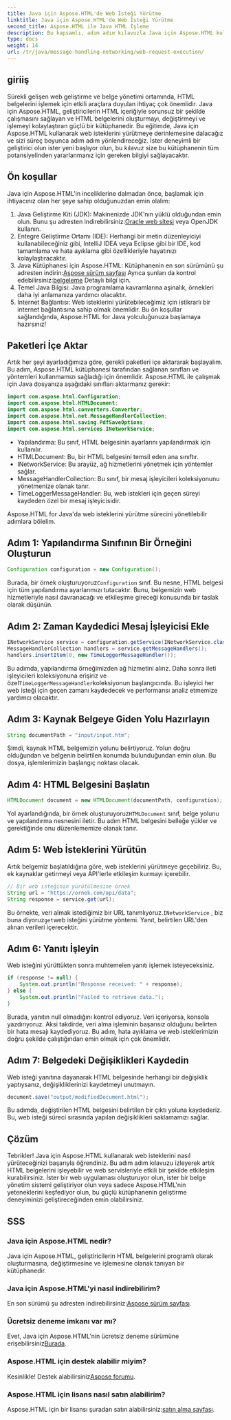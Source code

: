 ```yaml
---
title: Java için Aspose.HTML'de Web İsteği Yürütme
linktitle: Java için Aspose.HTML'de Web İsteği Yürütme
second_title: Aspose.HTML ile Java HTML İşleme
description: Bu kapsamlı, adım adım kılavuzla Java için Aspose.HTML kullanarak web isteklerini yürütmeyi öğrenin. HTML belge yönetimi becerilerinizi geliştirin.
type: docs
weight: 14
url: /tr/java/message-handling-networking/web-request-execution/
---
```

## giriiş
Sürekli gelişen web geliştirme ve belge yönetimi ortamında, HTML belgelerini işlemek için etkili araçlara duyulan ihtiyaç çok önemlidir. Java için Aspose.HTML, geliştiricilerin HTML içeriğiyle sorunsuz bir şekilde çalışmasını sağlayan ve HTML belgelerini oluşturmayı, değiştirmeyi ve işlemeyi kolaylaştıran güçlü bir kütüphanedir. Bu eğitimde, Java için Aspose.HTML kullanarak web isteklerini yürütmeye derinlemesine dalacağız ve sizi süreç boyunca adım adım yönlendireceğiz. İster deneyimli bir geliştirici olun ister yeni başlıyor olun, bu kılavuz size bu kütüphanenin tüm potansiyelinden yararlanmanız için gereken bilgiyi sağlayacaktır.
## Ön koşullar
Java için Aspose.HTML'in inceliklerine dalmadan önce, başlamak için ihtiyacınız olan her şeye sahip olduğunuzdan emin olalım:
1.  Java Geliştirme Kiti (JDK): Makinenizde JDK'nın yüklü olduğundan emin olun. Bunu şu adresten indirebilirsiniz:[Oracle web sitesi](https://www.oracle.com/java/technologies/javase-jdk11-downloads.html) veya OpenJDK kullanın.
2. Entegre Geliştirme Ortamı (IDE): Herhangi bir metin düzenleyiciyi kullanabileceğiniz gibi, IntelliJ IDEA veya Eclipse gibi bir IDE, kod tamamlama ve hata ayıklama gibi özellikleriyle hayatınızı kolaylaştıracaktır.
3.  Java Kütüphanesi için Aspose.HTML: Kütüphanenin en son sürümünü şu adresten indirin:[Aspose sürüm sayfası](https://releases.aspose.com/html/java/) Ayrıca şunları da kontrol edebilirsiniz:[belgeleme](https://reference.aspose.com/html/java/) Detaylı bilgi için.
4. Temel Java Bilgisi: Java programlama kavramlarına aşinalık, örnekleri daha iyi anlamanıza yardımcı olacaktır.
5. İnternet Bağlantısı: Web isteklerini yürütebileceğimiz için istikrarlı bir internet bağlantısına sahip olmak önemlidir.
Bu ön koşullar sağlandığında, Aspose.HTML for Java yolculuğunuza başlamaya hazırsınız!
## Paketleri İçe Aktar
Artık her şeyi ayarladığımıza göre, gerekli paketleri içe aktararak başlayalım. Bu adım, Aspose.HTML kütüphanesi tarafından sağlanan sınıfları ve yöntemleri kullanmamızı sağladığı için önemlidir.
Aspose.HTML ile çalışmak için Java dosyanıza aşağıdaki sınıfları aktarmanız gerekir:
```java
import com.aspose.html.Configuration;
import com.aspose.html.HTMLDocument;
import com.aspose.html.converters.Converter;
import com.aspose.html.net.MessageHandlerCollection;
import com.aspose.html.saving.PdfSaveOptions;
import com.aspose.html.services.INetworkService;
```

- Yapılandırma: Bu sınıf, HTML belgesinin ayarlarını yapılandırmak için kullanılır.
- HTMLDocument: Bu, bir HTML belgesini temsil eden ana sınıftır.
- INetworkService: Bu arayüz, ağ hizmetlerini yönetmek için yöntemler sağlar.
- MessageHandlerCollection: Bu sınıf, bir mesaj işleyicileri koleksiyonunu yönetmenize olanak tanır.
- TimeLoggerMessageHandler: Bu, web istekleri için geçen süreyi kaydeden özel bir mesaj işleyicisidir.

Aspose.HTML for Java'da web isteklerini yürütme sürecini yönetilebilir adımlara bölelim.
## Adım 1: Yapılandırma Sınıfının Bir Örneğini Oluşturun
```java
Configuration configuration = new Configuration();
```

 Burada, bir örnek oluşturuyoruz`Configuration` sınıf. Bu nesne, HTML belgesi için tüm yapılandırma ayarlarımızı tutacaktır. Bunu, belgemizin web hizmetleriyle nasıl davranacağı ve etkileşime gireceği konusunda bir taslak olarak düşünün.
## Adım 2: Zaman Kaydedici Mesaj İşleyicisi Ekle
```java
INetworkService service = configuration.getService(INetworkService.class);
MessageHandlerCollection handlers = service.getMessageHandlers();
handlers.insertItem(0, new TimeLoggerMessageHandler());
```

 Bu adımda, yapılandırma örneğimizden ağ hizmetini alırız. Daha sonra ileti işleyicileri koleksiyonuna erişiriz ve özel`TimeLoggerMessageHandler`koleksiyonun başlangıcında. Bu işleyici her web isteği için geçen zamanı kaydedecek ve performansı analiz etmemize yardımcı olacaktır.
## Adım 3: Kaynak Belgeye Giden Yolu Hazırlayın
```java
String documentPath = "input/input.htm";
```

Şimdi, kaynak HTML belgemizin yolunu belirtiyoruz. Yolun doğru olduğundan ve belgenin belirtilen konumda bulunduğundan emin olun. Bu dosya, işlemlerimizin başlangıç noktası olacak.
## Adım 4: HTML Belgesini Başlatın
```java
HTMLDocument document = new HTMLDocument(documentPath, configuration);
```

 Yol ayarlandığında, bir örnek oluşturuyoruz`HTMLDocument` sınıf, belge yolunu ve yapılandırma nesnesini iletir. Bu adım HTML belgesini belleğe yükler ve gerektiğinde onu düzenlememize olanak tanır.
## Adım 5: Web İsteklerini Yürütün
Artık belgemiz başlatıldığına göre, web isteklerini yürütmeye geçebiliriz. Bu, ek kaynaklar getirmeyi veya API'lerle etkileşim kurmayı içerebilir.
```java
// Bir web isteğinin yürütülmesine örnek
String url = "https://ornek.com/api/data";
String response = service.get(url);
```

 Bu örnekte, veri almak istediğimiz bir URL tanımlıyoruz.`INetworkService` , biz buna diyoruz`get`web isteğini yürütme yöntemi. Yanıt, belirtilen URL'den alınan verileri içerecektir.
## Adım 6: Yanıtı İşleyin
Web isteğini yürüttükten sonra muhtemelen yanıtı işlemek isteyeceksiniz.
```java
if (response != null) {
    System.out.println("Response received: " + response);
} else {
    System.out.println("Failed to retrieve data.");
}
```
Burada, yanıtın null olmadığını kontrol ediyoruz. Veri içeriyorsa, konsola yazdırıyoruz. Aksi takdirde, veri alma işleminin başarısız olduğunu belirten bir hata mesajı kaydediyoruz. Bu adım, hata ayıklama ve web isteklerimizin doğru şekilde çalıştığından emin olmak için çok önemlidir.
## Adım 7: Belgedeki Değişiklikleri Kaydedin
Web isteği yanıtına dayanarak HTML belgesinde herhangi bir değişiklik yaptıysanız, değişikliklerinizi kaydetmeyi unutmayın.
```java
document.save("output/modifiedDocument.html");
```

Bu adımda, değiştirilen HTML belgesini belirtilen bir çıktı yoluna kaydederiz. Bu, web isteği süreci sırasında yapılan değişiklikleri saklamamızı sağlar.
## Çözüm
Tebrikler! Java için Aspose.HTML kullanarak web isteklerini nasıl yürüteceğinizi başarıyla öğrendiniz. Bu adım adım kılavuzu izleyerek artık HTML belgelerini işleyebilir ve web servisleriyle etkili bir şekilde etkileşim kurabilirsiniz. İster bir web uygulaması oluşturuyor olun, ister bir belge yönetim sistemi geliştiriyor olun veya sadece Aspose.HTML'nin yeteneklerini keşfediyor olun, bu güçlü kütüphanenin geliştirme deneyiminizi geliştireceğinden emin olabilirsiniz.
## SSS
### Java için Aspose.HTML nedir?
Java için Aspose.HTML, geliştiricilerin HTML belgelerini programlı olarak oluşturmasına, değiştirmesine ve işlemesine olanak tanıyan bir kütüphanedir.
### Java için Aspose.HTML'yi nasıl indirebilirim?
 En son sürümü şu adresten indirebilirsiniz:[Aspose sürüm sayfası](https://releases.aspose.com/html/java/).
### Ücretsiz deneme imkanı var mı?
 Evet, Java için Aspose.HTML'nin ücretsiz deneme sürümüne erişebilirsiniz[Burada](https://releases.aspose.com/).
### Aspose.HTML için destek alabilir miyim?
 Kesinlikle! Destek alabilirsiniz[Aspose forumu](https://forum.aspose.com/c/html/29).
### Aspose.HTML için lisans nasıl satın alabilirim?
 Aspose.HTML için bir lisansı şuradan satın alabilirsiniz:[satın alma sayfası](https://purchase.aspose.com/buy).